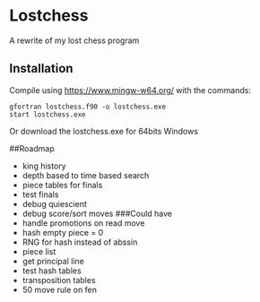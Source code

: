 # Lostchess
A rewrite of my lost chess program

## Installation
Compile using https://www.mingw-w64.org/ with the commands:
```
gfortran lostchess.f90 -o lostchess.exe
start lostchess.exe
```
Or download the lostchess.exe for 64bits Windows

##Roadmap
* king history
* depth based to time based search
* piece tables for finals
* test finals
* debug quiescient
* debug score/sort moves
###Could have
* handle promotions on read move
* hash empty piece = 0
* RNG for hash instead of abssin
* piece list
* get principal line
* test hash tables
* transposition tables
* 50 move rule on fen



